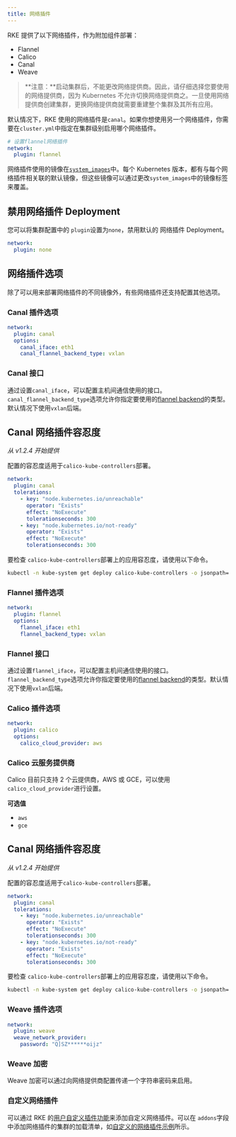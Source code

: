 ```yaml
---
title: 网络插件
---
```


RKE 提供了以下网络插件，作为附加组件部署：

- Flannel
- Calico
- Canal
- Weave

> **注意：**启动集群后，不能更改网络提供商。因此，请仔细选择您要使用的网络提供商，因为 Kubernetes 不允许切换网络提供商之。一旦使用网络提供商创建集群，更换网络提供商就需要重建整个集群及其所有应用。

默认情况下，RKE 使用的网络插件是`canal`。如果你想使用另一个网络插件，你需要在`cluster.yml`中指定在集群级别启用哪个网络插件。

```yaml
# 设置flannel网络插件
network:
  plugin: flannel
```

网络插件使用的镜像在[`system_images`](/docs/rke/config-options/system-images/_index)中。每个 Kubernetes 版本，都有与每个网络插件相关联的默认镜像，但这些镜像可以通过更改`system_images`中的镜像标签来覆盖。

## 禁用网络插件 Deployment

您可以将集群配置中的 `plugin`设置为`none`，禁用默认的 网络插件 Deployment。

```yaml
network:
  plugin: none
```

## 网络插件选项

除了可以用来部署网络插件的不同镜像外，有些网络插件还支持配置其他选项。

### Canal 插件选项

```yaml
network:
  plugin: canal
  options:
    canal_iface: eth1
    canal_flannel_backend_type: vxlan
```

### Canal 接口

通过设置`canal_iface`，可以配置主机间通信使用的接口。
`canal_flannel_backend_type`选项允许你指定要使用的[flannel backend](https://github.com/coreos/flannel/blob/master/Documentation/backends.md)的类型。默认情况下使用`vxlan`后端。

## Canal 网络插件容忍度

_从 v1.2.4 开始提供_

配置的容忍度适用于`calico-kube-controllers`部署。

```yaml
network:
  plugin: canal
  tolerations:
    - key: "node.kubernetes.io/unreachable"
      operator: "Exists"
      effect: "NoExecute"
      tolerationseconds: 300
    - key: "node.kubernetes.io/not-ready"
      operator: "Exists"
      effect: "NoExecute"
      tolerationseconds: 300
```

要检查 `calico-kube-controllers`部署上的应用容忍度，请使用以下命令。

```bash
kubectl -n kube-system get deploy calico-kube-controllers -o jsonpath='{.spec.template.spec.tolerations}'
```

### Flannel 插件选项

```yaml
network:
  plugin: flannel
  options:
    flannel_iface: eth1
    flannel_backend_type: vxlan
```

### Flannel 接口

通过设置`flannel_iface`，可以配置主机间通信使用的接口。
`flannel_backend_type`选项允许你指定要使用的[flannel backend](https://github.com/coreos/flannel/blob/master/Documentation/backends.md)的类型。默认情况下使用`vxlan`后端。

### Calico 插件选项

```yaml
network:
  plugin: calico
  options:
    calico_cloud_provider: aws
```

### Calico 云服务提供商

Calico 目前只支持 2 个云提供商，AWS 或 GCE，可以使用`calico_cloud_provider`进行设置。

**可选值**

- `aws`
- `gce`

## Canal 网络插件容忍度

_从 v1.2.4 开始提供_

配置的容忍度适用于`calico-kube-controllers`部署。

```yaml
network:
  plugin: canal
  tolerations:
    - key: "node.kubernetes.io/unreachable"
      operator: "Exists"
      effect: "NoExecute"
      tolerationseconds: 300
    - key: "node.kubernetes.io/not-ready"
      operator: "Exists"
      effect: "NoExecute"
      tolerationseconds: 300
```

要检查 `calico-kube-controllers`部署上的应用容忍度，请使用以下命令。

```bash
kubectl -n kube-system get deploy calico-kube-controllers -o jsonpath='{.spec.template.spec.tolerations}'
```

### Weave 插件选项

```yaml
network:
  plugin: weave
  weave_network_provider:
    password: "Q]SZ******oijz"
```

### Weave 加密

Weave 加密可以通过向网络提供商配置传递一个字符串密码来启用。

### 自定义网络插件

可以通过 RKE 的[用户自定义插件功能](/docs/rke/config-options/add-ons/user-defined-add-ons/_index)来添加自定义网络插件。可以在 `addons`字段中添加网络插件的集群的加载清单，如[自定义的网络插件示例](/docs/rke/config-options/add-ons/network-plugins/custom-network-plugin-example/_index)所示。
